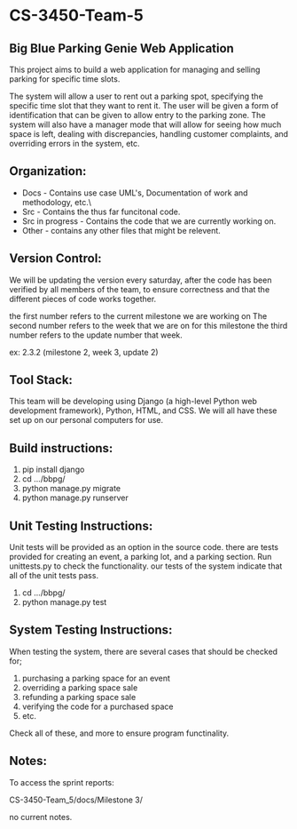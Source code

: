 # CS-3450-Team-5
## Big Blue Parking Genie Web Application
This project aims to build a web application for managing and selling parking for specific time slots.

The system will allow a user to rent out a parking spot, specifying the specific time slot that they want to rent it. The user will be given a form of identification that can be given to allow entry to the parking zone. The system will also have a manager mode that will allow for seeing how much space is left, dealing with discrepancies, handling customer complaints, and overriding errors in the system, etc.

## Organization:

- Docs - Contains use case UML's, Documentation of work and methodology, etc.\
- Src - Contains the thus far funcitonal code.  
- Src in progress - Contains the code that we are currently working on.  
- Other - contains any other files that might be relevent.  

## Version Control:

We will be updating the version every saturday, after the code has been 
verified by all members of the team, to ensure correctness and that the 
different pieces of code works together.

the first number refers to the current milestone we are working on
The second number refers to the week that we are on for this milestone
the third number refers to the update number that week.

ex: 2.3.2 (milestone 2, week 3, update 2)
 
## Tool Stack:

This team will be developing using Django (a high-level Python web development framework), Python, HTML, and CSS. We will all
have these set up on our personal computers for use.

## Build instructions:

1. pip install django
2. cd .../bbpg/
3. python manage.py migrate
4. python manage.py runserver 

## Unit Testing Instructions:

Unit tests will be provided as an option in the source code. there are tests provided for creating an event, a parking lot, and a parking section. Run unittests.py to check the functionality. our tests of the system indicate that all of the unit tests pass.

1. cd .../bbpg/
2. python manage.py test

## System Testing Instructions:

When testing the system, there are several cases that should be checked for;

1. purchasing a parking space for an event
2. overriding a parking space sale
3. refunding a parking space sale
5. verifying the code for a purchased space
6. etc.

Check all of these, and more to ensure program functinality.

## Notes:

To access the sprint reports:

CS-3450-Team_5/docs/Milestone 3/

no current notes.

